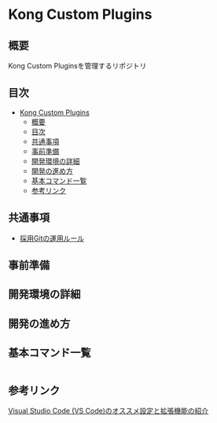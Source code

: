 # Kong Custom Plugins

## 概要

Kong Custom Pluginsを管理するリポジトリ

## 目次

- [Kong Custom Plugins](#kong-custom-plugins)
  - [概要](#概要)
  - [目次](#目次)
  - [共通事項](#共通事項)
  - [事前準備](#事前準備)
  - [開発環境の詳細](#開発環境の詳細)
  - [開発の進め方](#開発の進め方)
  - [基本コマンド一覧](#基本コマンド一覧)
  - [参考リンク](#参考リンク)

## 共通事項

- [採用Gitの運用ルール](/docs/README.git.md)

## 事前準備

## 開発環境の詳細

## 開発の進め方

## 基本コマンド一覧

~~~sh

~~~

## 参考リンク

[Visual Studio Code (VS Code)のオススメ設定と拡張機能の紹介](https://zenn.dev/yutotnh/articles/1577b6dc5ab7d9)
